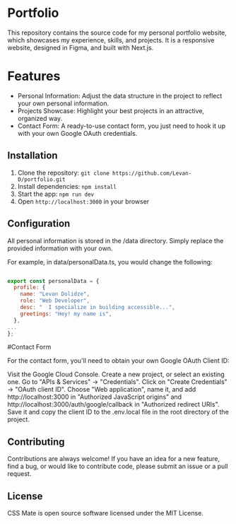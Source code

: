 # Portfolio 

This repository contains the source code for my personal portfolio website, which showcases my experience, skills, and projects. It is a responsive website, designed in Figma, and built with Next.js.

# Features 

- Personal Information: Adjust the data structure in the project to reflect your own personal information.
- Projects Showcase: Highlight your best projects in an attractive, organized way.
- Contact Form: A ready-to-use contact form, you just need to hook it up with your own Google OAuth credentials.


## Installation

1. Clone the repository: `git clone https://github.com/Levan-D/portfolio.git`
2. Install dependencies: `npm install`
3. Start the app: `npm run dev`
4. Open `http://localhost:3000` in your browser
   
## Configuration

All personal information is stored in the /data directory. Simply replace the provided information with your own.

For example, in data/personalData.ts, you would change the following:


```javascript

export const personalData = {
  profile: {
    name: "Levan Dolidze",
    role: "Web Developer",
    desc: "  I specialize in building accessible...",
    greetings: "Hey! my name is",
  },
...
};

```

#Contact Form

For the contact form, you'll need to obtain your own Google OAuth Client ID:

Visit the Google Cloud Console.
Create a new project, or select an existing one.
Go to "APIs & Services" -> "Credentials".
Click on "Create Credentials" -> "OAuth client ID".
Choose "Web application", name it, and add http://localhost:3000 in "Authorized JavaScript origins" and http://localhost:3000/auth/google/callback in "Authorized redirect URIs".
Save it and copy the client ID to the .env.local file in the root directory of the project.


## Contributing

Contributions are always welcome! If you have an idea for a new feature, find a bug, or would like to contribute code, please submit an issue or a pull request.


## License

CSS Mate is open source software licensed under the MIT License.
